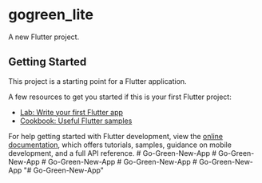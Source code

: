 # gogreen_lite

A new Flutter project.

## Getting Started

This project is a starting point for a Flutter application.

A few resources to get you started if this is your first Flutter project:

- [Lab: Write your first Flutter app](https://docs.flutter.dev/get-started/codelab)
- [Cookbook: Useful Flutter samples](https://docs.flutter.dev/cookbook)

For help getting started with Flutter development, view the
[online documentation](https://docs.flutter.dev/), which offers tutorials,
samples, guidance on mobile development, and a full API reference.
#   G o - G r e e n - N e w - A p p  
 #   G o - G r e e n - N e w - A p p  
 #   G o - G r e e n - N e w - A p p  
 #   G o - G r e e n - N e w - A p p  
 #   G o - G r e e n - N e w - A p p  
 "# Go-Green-New-App" 
